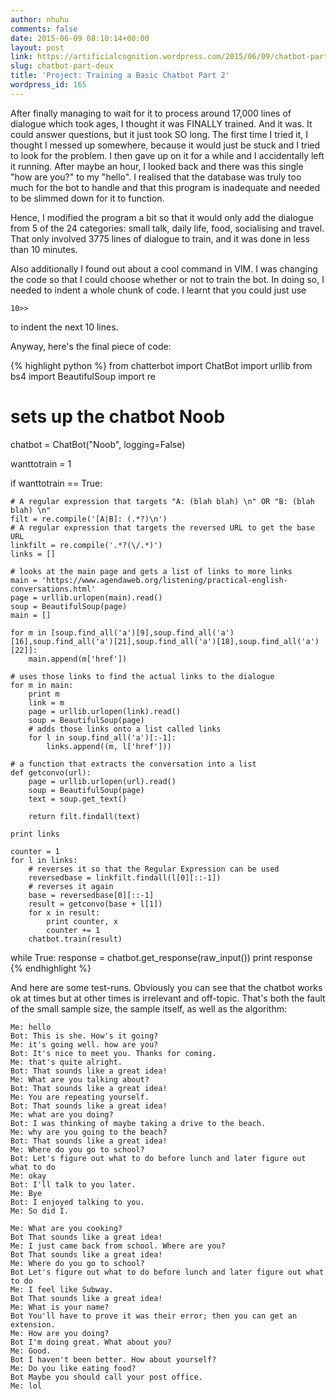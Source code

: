 ```yaml
---
author: nhuhu
comments: false
date: 2015-06-09 08:10:14+00:00
layout: post
link: https://artificialcognition.wordpress.com/2015/06/09/chatbot-part-deux/
slug: chatbot-part-deux
title: 'Project: Training a Basic Chatbot Part 2'
wordpress_id: 165
---
```


After finally managing to wait for it to process around 17,000 lines of dialogue which took ages, I thought it was FINALLY trained. And it was. It could answer questions, but it just took SO long. The first time I tried it, I thought I messed up somewhere, because it would just be stuck and I tried to look for the problem. I then gave up on it for a while and I accidentally left it running. After maybe an hour, I looked back and there was this single "how are you?" to my "hello". I realised that the database was truly too much for the bot to handle and that this program is inadequate and needed to be slimmed down for it to function.

Hence, I modified the program a bit so that it would only add the dialogue from 5 of the 24 categories: small talk, daily life, food, socialising and travel. That only involved 3775 lines of dialogue to train, and it was done in less than 10 minutes.

Also additionally I found out about a cool command in VIM. I was changing the code so that I could choose whether or not to train the bot. In doing so, I needed to indent a whole chunk of code. I learnt that you could just use

```
10>>
```

to indent the next 10 lines.

Anyway, here's the final piece of code:

{% highlight python %}
from chatterbot import ChatBot
import urllib
from bs4 import BeautifulSoup
import re

# sets up the chatbot Noob
chatbot = ChatBot("Noob", logging=False)

wanttotrain = 1

if wanttotrain == True:

    # A regular expression that targets "A: (blah blah) \n" OR "B: (blah blah) \n"
    filt = re.compile('[A|B]: (.*?)\n')
    # A regular expression that targets the reversed URL to get the base URL
    linkfilt = re.compile('.*?(\/.*)')
    links = []

    # looks at the main page and gets a list of links to more links
    main = 'https://www.agendaweb.org/listening/practical-english-conversations.html'
    page = urllib.urlopen(main).read()
    soup = BeautifulSoup(page)
    main = []

    for m in [soup.find_all('a')[9],soup.find_all('a')[16],soup.find_all('a')[21],soup.find_all('a')[18],soup.find_all('a')[22]]:
        main.append(m['href'])

    # uses those links to find the actual links to the dialogue
    for m in main:
        print m
        link = m
        page = urllib.urlopen(link).read()
        soup = BeautifulSoup(page)
        # adds those links onto a list called links
        for l in soup.find_all('a')[:-1]:
            links.append((m, l['href']))

    # a function that extracts the conversation into a list
    def getconvo(url):
        page = urllib.urlopen(url).read()
        soup = BeautifulSoup(page)
        text = soup.get_text()

        return filt.findall(text)
    
    print links
    
    counter = 1
    for l in links:
        # reverses it so that the Regular Expression can be used
        reversedbase = linkfilt.findall(l[0][::-1])
        # reverses it again
        base = reversedbase[0][::-1]
        result = getconvo(base + l[1])
        for x in result:
            print counter, x
            counter += 1
        chatbot.train(result)

while True:
    response = chatbot.get_response(raw_input())
    print response
{% endhighlight %}

And here are some test-runs. Obviously you can see that the chatbot works ok at times but at other times is irrelevant and off-topic. That's both the fault of the small sample size, the sample itself, as well as the algorithm:

```
Me: hello
Bot: This is she. How's it going?
Me: it's going well. how are you?
Bot: It's nice to meet you. Thanks for coming.
Me: that's quite alright.
Bot: That sounds like a great idea!
Me: What are you talking about?
Bot: That sounds like a great idea!
Me: You are repeating yourself.
Bot: That sounds like a great idea!
Me: what are you doing?
Bot: I was thinking of maybe taking a drive to the beach.
Me: why are you going to the beach?
Bot: That sounds like a great idea!
Me: Where do you go to school?
Bot: Let's figure out what to do before lunch and later figure out what to do
Me: okay
Bot: I'll talk to you later.
Me: Bye
Bot: I enjoyed talking to you.
Me: So did I.
```




```
Me: What are you cooking?
Bot That sounds like a great idea!
Me: I just came back from school. Where are you?
Bot That sounds like a great idea!
Me: Where do you go to school?
Bot Let's figure out what to do before lunch and later figure out what to do
Me: I feel like Subway.
Bot That sounds like a great idea!
Me: What is your name?
Bot You'll have to prove it was their error; then you can get an extension.
Me: How are you doing?
Bot I'm doing great. What about you?
Me: Good.
Bot I haven't been better. How about yourself?
Me: Do you like eating food?
Bot Maybe you should call your post office.
Me: lol
```

